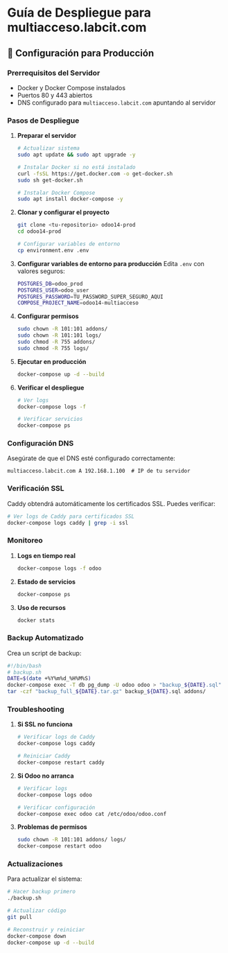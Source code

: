 # Guía de Despliegue para multiacceso.labcit.com

## 🚀 Configuración para Producción

### Prerrequisitos del Servidor
- Docker y Docker Compose instalados
- Puertos 80 y 443 abiertos
- DNS configurado para `multiacceso.labcit.com` apuntando al servidor

### Pasos de Despliegue

1. **Preparar el servidor**
   ```bash
   # Actualizar sistema
   sudo apt update && sudo apt upgrade -y
   
   # Instalar Docker si no está instalado
   curl -fsSL https://get.docker.com -o get-docker.sh
   sudo sh get-docker.sh
   
   # Instalar Docker Compose
   sudo apt install docker-compose -y
   ```

2. **Clonar y configurar el proyecto**
   ```bash
   git clone <tu-repositorio> odoo14-prod
   cd odoo14-prod
   
   # Configurar variables de entorno
   cp environment.env .env
   ```

3. **Configurar variables de entorno para producción**
   Edita `.env` con valores seguros:
   ```bash
   POSTGRES_DB=odoo_prod
   POSTGRES_USER=odoo_user
   POSTGRES_PASSWORD=TU_PASSWORD_SUPER_SEGURO_AQUI
   COMPOSE_PROJECT_NAME=odoo14-multiacceso
   ```

4. **Configurar permisos**
   ```bash
   sudo chown -R 101:101 addons/
   sudo chown -R 101:101 logs/
   sudo chmod -R 755 addons/
   sudo chmod -R 755 logs/
   ```

5. **Ejecutar en producción**
   ```bash
   docker-compose up -d --build
   ```

6. **Verificar el despliegue**
   ```bash
   # Ver logs
   docker-compose logs -f
   
   # Verificar servicios
   docker-compose ps
   ```

### Configuración DNS

Asegúrate de que el DNS esté configurado correctamente:
```
multiacceso.labcit.com A 192.168.1.100  # IP de tu servidor
```

### Verificación SSL

Caddy obtendrá automáticamente los certificados SSL. Puedes verificar:
```bash
# Ver logs de Caddy para certificados SSL
docker-compose logs caddy | grep -i ssl
```

### Monitoreo

1. **Logs en tiempo real**
   ```bash
   docker-compose logs -f odoo
   ```

2. **Estado de servicios**
   ```bash
   docker-compose ps
   ```

3. **Uso de recursos**
   ```bash
   docker stats
   ```

### Backup Automatizado

Crea un script de backup:
```bash
#!/bin/bash
# backup.sh
DATE=$(date +%Y%m%d_%H%M%S)
docker-compose exec -T db pg_dump -U odoo odoo > "backup_${DATE}.sql"
tar -czf "backup_full_${DATE}.tar.gz" backup_${DATE}.sql addons/
```

### Troubleshooting

1. **Si SSL no funciona**
   ```bash
   # Verificar logs de Caddy
   docker-compose logs caddy
   
   # Reiniciar Caddy
   docker-compose restart caddy
   ```

2. **Si Odoo no arranca**
   ```bash
   # Verificar logs
   docker-compose logs odoo
   
   # Verificar configuración
   docker-compose exec odoo cat /etc/odoo/odoo.conf
   ```

3. **Problemas de permisos**
   ```bash
   sudo chown -R 101:101 addons/ logs/
   docker-compose restart odoo
   ```

### Actualizaciones

Para actualizar el sistema:
```bash
# Hacer backup primero
./backup.sh

# Actualizar código
git pull

# Reconstruir y reiniciar
docker-compose down
docker-compose up -d --build
```

